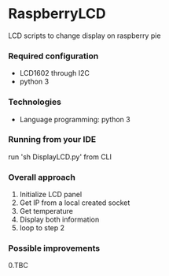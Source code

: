 # RaspberryLCD
LCD scripts to change display on raspberry pie

### Required configuration ###
* LCD1602 through I2C 
* python 3

### Technologies ####
* Language programming: python 3

### Running from your IDE ###
run 'sh DisplayLCD.py' from CLI 

### Overall approach  ###

1. Initialize LCD panel
2. Get IP from a local created socket
3. Get temperature
4. Display both information
5. loop to step 2

### Possible improvements ###
0.TBC

